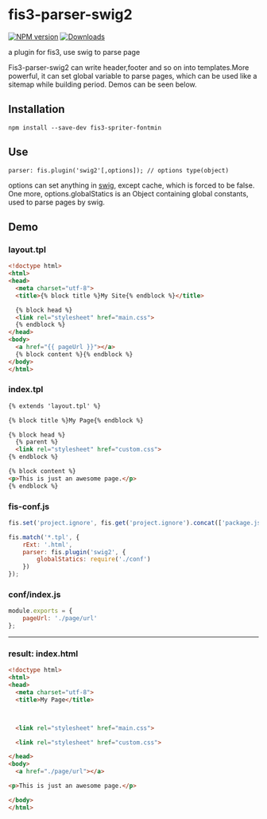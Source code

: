 # fis3-parser-swig2


[![NPM version][npm-image]][npm-url]
[![Downloads][downloads-image]][npm-url]

a plugin for fis3, use swig to parse page

Fis3-parser-swig2 can write header,footer and so on into templates.More powerful, it can set global variable to parse pages, which can be used like a sitemap while building period.
Demos can be seen below.

## Installation

```
npm install --save-dev fis3-spriter-fontmin
```

## Use

	parser: fis.plugin('swig2'[,options]); // options type(object)

options can set anything in [swig](http://node-swig.github.io/swig-templates/docs/api/#SwigOpts), except cache, which is forced to be false.
One more, options.globalStatics is an Object containing global constants, used to parse pages by swig.

## Demo

### layout.tpl
```html
<!doctype html>
<html>
<head>
  <meta charset="utf-8">
  <title>{% block title %}My Site{% endblock %}</title>

  {% block head %}
  <link rel="stylesheet" href="main.css">
  {% endblock %}
</head>
<body>
  <a href="{{ pageUrl }}"></a>
  {% block content %}{% endblock %}
</body>
</html>
```

### index.tpl
```html
{% extends 'layout.tpl' %}

{% block title %}My Page{% endblock %}

{% block head %}
  {% parent %}
  <link rel="stylesheet" href="custom.css">
{% endblock %}

{% block content %}
<p>This is just an awesome page.</p>
{% endblock %}
```

### fis-conf.js
```js
fis.set('project.ignore', fis.get('project.ignore').concat(['package.json', 'conf/**']));

fis.match('*.tpl', {
    rExt: '.html',
    parser: fis.plugin('swig2', {
        globalStatics: require('./conf')
    })
});
```

### conf/index.js
```js
module.exports = {
	pageUrl: './page/url'
};
```

---

### result: index.html
```html
<!doctype html>
<html>
<head>
  <meta charset="utf-8">
  <title>My Page</title>



  <link rel="stylesheet" href="main.css">

  <link rel="stylesheet" href="custom.css">

</head>
<body>
  <a href="./page/url"></a>

<p>This is just an awesome page.</p>

</body>
</html>
```

[downloads-image]: http://img.shields.io/npm/dm/fis3-parser-swig2.svg
[npm-url]: https://npmjs.org/package/fis3-parser-swig2
[npm-image]: http://img.shields.io/npm/v/fis3-parser-swig2.svg
